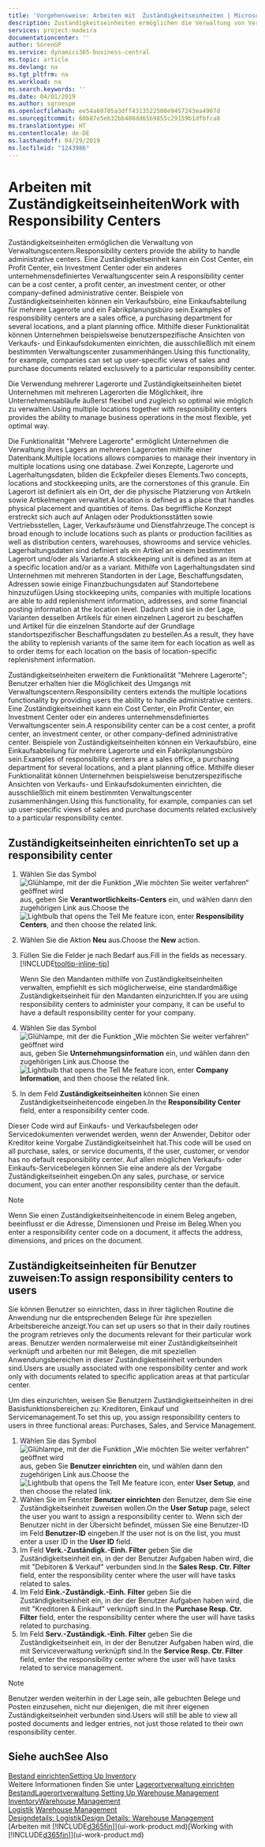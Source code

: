 ```yaml
---
title: 'Vorgehensweise: Arbeiten mit  Zuständigkeitseinheiten | Microsoft Docs'
description: Zuständigkeitseinheiten ermöglichen die Verwaltung von Verwaltungscentern. Eine Zuständigkeitseinheit kann ein Cost Center, ein Profit Center, ein Investment Center oder ein anderes unternehmensdefiniertes Verwaltungscenter sein.
services: project-madeira
documentationcenter: ''
author: SorenGP
ms.service: dynamics365-business-central
ms.topic: article
ms.devlang: na
ms.tgt_pltfrm: na
ms.workload: na
ms.search.keywords: ''
ms.date: 04/01/2019
ms.author: sgroespe
ms.openlocfilehash: ee54a60705a3dff4313522500e9457243ea4907d
ms.sourcegitcommit: 60b87e5eb32bb408dd65b9855c29159b1dfbfca8
ms.translationtype: HT
ms.contentlocale: de-DE
ms.lasthandoff: 04/29/2019
ms.locfileid: "1243986"
---
```

# <a name="work-with-responsibility-centers"></a><span data-ttu-id="d5092-104">Arbeiten mit Zuständigkeitseinheiten</span><span class="sxs-lookup"><span data-stu-id="d5092-104">Work with Responsibility Centers</span></span>
<span data-ttu-id="d5092-105">Zuständigkeitseinheiten ermöglichen die Verwaltung von Verwaltungscentern.</span><span class="sxs-lookup"><span data-stu-id="d5092-105">Responsibility centers provide the ability to handle administrative centers.</span></span> <span data-ttu-id="d5092-106">Eine Zuständigkeitseinheit kann ein Cost Center, ein Profit Center, ein Investment Center oder ein anderes unternehmensdefiniertes Verwaltungscenter sein.</span><span class="sxs-lookup"><span data-stu-id="d5092-106">A responsibility center can be a cost center, a profit center, an investment center, or other company-defined administrative center.</span></span> <span data-ttu-id="d5092-107">Beispiele von Zuständigkeitseinheiten können ein Verkaufsbüro, eine Einkaufsabteilung für mehrere Lagerorte und ein Fabrikplanungsbüro sein.</span><span class="sxs-lookup"><span data-stu-id="d5092-107">Examples of responsibility centers are a sales office, a purchasing department for several locations, and a plant planning office.</span></span> <span data-ttu-id="d5092-108">Mithilfe dieser Funktionalität können Unternehmen beispielsweise benutzerspezifische Ansichten von Verkaufs- und Einkaufsdokumenten einrichten, die ausschließlich mit einem bestimmten Verwaltungscenter zusammenhängen.</span><span class="sxs-lookup"><span data-stu-id="d5092-108">Using this functionality, for example, companies can set up user-specific views of sales and purchase documents related exclusively to a particular responsibility center.</span></span>  

<span data-ttu-id="d5092-109">Die Verwendung mehrerer Lagerorte und Zuständigkeitseinheiten bietet Unternehmen mit mehreren Lagerorten die Möglichkeit, ihre Unternehmensabläufe äußerst flexibel und zugleich so optimal wie möglich zu verwalten.</span><span class="sxs-lookup"><span data-stu-id="d5092-109">Using multiple locations together with responsibility centers provides the ability to manage business operations in the most flexible, yet optimal way.</span></span>

<span data-ttu-id="d5092-110">Die Funktionalität "Mehrere Lagerorte" ermöglicht Unternehmen die Verwaltung ihres Lagers an mehreren Lagerorten mithilfe einer Datenbank.</span><span class="sxs-lookup"><span data-stu-id="d5092-110">Multiple locations allows companies to manage their inventory in multiple locations using one database.</span></span> <span data-ttu-id="d5092-111">Zwei Konzepte, Lagerorte und Lagerhaltungsdaten, bilden die Eckpfeiler dieses Elements.</span><span class="sxs-lookup"><span data-stu-id="d5092-111">Two concepts, locations and stockkeeping units, are the cornerstones of this granule.</span></span> <span data-ttu-id="d5092-112">Ein Lagerort ist definiert als ein Ort, der die physische Platzierung von Artikeln sowie Artikelmengen verwaltet.</span><span class="sxs-lookup"><span data-stu-id="d5092-112">A location is defined as a place that handles physical placement and quantities of items.</span></span> <span data-ttu-id="d5092-113">Das begriffliche Konzept erstreckt sich auch auf Anlagen oder Produktionsstätten sowie Vertriebsstellen, Lager, Verkaufsräume und Dienstfahrzeuge.</span><span class="sxs-lookup"><span data-stu-id="d5092-113">The concept is broad enough to include locations such as plants or production facilities as well as distribution centers, warehouses, showrooms and service vehicles.</span></span> <span data-ttu-id="d5092-114">Lagerhaltungsdaten sind definiert als ein Artikel an einem bestimmten Lagerort und/oder als Variante.</span><span class="sxs-lookup"><span data-stu-id="d5092-114">A stockkeeping unit is defined as an item at a specific location and/or as a variant.</span></span> <span data-ttu-id="d5092-115">Mithilfe von Lagerhaltungsdaten sind Unternehmen mit mehreren Standorten in der Lage, Beschaffungsdaten, Adressen sowie einige Finanzbuchungsdaten auf Standortebene hinzuzufügen.</span><span class="sxs-lookup"><span data-stu-id="d5092-115">Using stockkeeping units, companies with multiple locations are able to add replenishment information, addresses, and some financial posting information at the location level.</span></span> <span data-ttu-id="d5092-116">Dadurch sind sie in der Lage, Varianten desselben Artikels für einen einzelnen Lagerort zu beschaffen und Artikel für die einzelnen Standorte auf der Grundlage standortspezifischer Beschaffungsdaten zu bestellen.</span><span class="sxs-lookup"><span data-stu-id="d5092-116">As a result, they have the ability to replenish variants of the same item for each location as well as to order items for each location on the basis of location-specific replenishment information.</span></span>  

<span data-ttu-id="d5092-117">Zuständigkeitseinheiten erweitern die Funktionalität "Mehrere Lagerorte"; Benutzer erhalten hier die Möglichkeit des Umgangs mit Verwaltungscentern.</span><span class="sxs-lookup"><span data-stu-id="d5092-117">Responsibility centers extends the multiple locations functionality by providing users the ability to handle administrative centers.</span></span> <span data-ttu-id="d5092-118">Eine Zuständigkeitseinheit kann ein Cost Center, ein Profit Center, ein Investment Center oder ein anderes unternehmensdefiniertes Verwaltungscenter sein.</span><span class="sxs-lookup"><span data-stu-id="d5092-118">A responsibility center can be a cost center, a profit center, an investment center, or other company-defined administrative center.</span></span> <span data-ttu-id="d5092-119">Beispiele von Zuständigkeitseinheiten können ein Verkaufsbüro, eine Einkaufsabteilung für mehrere Lagerorte und ein Fabrikplanungsbüro sein.</span><span class="sxs-lookup"><span data-stu-id="d5092-119">Examples of responsibility centers are a sales office, a purchasing department for several locations, and a plant planning office.</span></span> <span data-ttu-id="d5092-120">Mithilfe dieser Funktionalität können Unternehmen beispielsweise benutzerspezifische Ansichten von Verkaufs- und Einkaufsdokumenten einrichten, die ausschließlich mit einem bestimmten Verwaltungscenter zusammenhängen.</span><span class="sxs-lookup"><span data-stu-id="d5092-120">Using this functionality, for example, companies can set up user-specific views of sales and purchase documents related exclusively to a particular responsibility center.</span></span>

## <a name="to-set-up-a-responsibility-center"></a><span data-ttu-id="d5092-121">Zuständigkeitseinheiten einrichten</span><span class="sxs-lookup"><span data-stu-id="d5092-121">To set up a responsibility center</span></span>  
1.  <span data-ttu-id="d5092-122">Wählen Sie das Symbol ![Glühlampe, mit der die Funktion „Wie möchten Sie weiter verfahren“ geöffnet wird](media/ui-search/search_small.png "Wie möchten Sie weiter verfahren?") aus, geben Sie **Verantwortlichkeits-Centers** ein, und wählen dann den zugehörigen Link aus.</span><span class="sxs-lookup"><span data-stu-id="d5092-122">Choose the ![Lightbulb that opens the Tell Me feature](media/ui-search/search_small.png "Tell me what you want to do") icon, enter **Responsibility Centers**, and then choose the related link.</span></span>  
2.  <span data-ttu-id="d5092-123">Wählen Sie die Aktion **Neu** aus.</span><span class="sxs-lookup"><span data-stu-id="d5092-123">Choose the **New** action.</span></span>  
3.  <span data-ttu-id="d5092-124">Füllen Sie die Felder je nach Bedarf aus.</span><span class="sxs-lookup"><span data-stu-id="d5092-124">Fill in the fields as necessary.</span></span> [!INCLUDE[tooltip-inline-tip](includes/tooltip-inline-tip_md.md)]  

    <span data-ttu-id="d5092-125">Wenn Sie den Mandanten mithilfe von Zuständigkeitseinheiten verwalten, empfiehlt es sich möglicherweise, eine standardmäßige Zuständigkeitseinheit für den Mandanten einzurichten.</span><span class="sxs-lookup"><span data-stu-id="d5092-125">If you are using responsibility centers to administer your company, it can be useful to have a default responsibility center for your company.</span></span>
4. <span data-ttu-id="d5092-126">Wählen Sie das Symbol ![Glühlampe, mit der die Funktion „Wie möchten Sie weiter verfahren“ geöffnet wird](media/ui-search/search_small.png "Wie möchten Sie weiter verfahren?") aus, geben Sie **Unternehmungsinformation** ein, und wählen dann den zugehörigen Link aus.</span><span class="sxs-lookup"><span data-stu-id="d5092-126">Choose the ![Lightbulb that opens the Tell Me feature](media/ui-search/search_small.png "Tell me what you want to do") icon, enter **Company Information**, and then choose the related link.</span></span>
5. <span data-ttu-id="d5092-127">In dem Feld **Zuständigkeitseinheiten** können Sie einen Zuständigkeitseinheitencode eingeben.</span><span class="sxs-lookup"><span data-stu-id="d5092-127">In the **Responsibility Center** field, enter a responsibility center code.</span></span>

<span data-ttu-id="d5092-128">Dieser Code wird auf Einkaufs- und Verkaufsbelegen oder Servicedokumenten verwendet werden, wenn der Anwender, Debitor oder Kreditor keine Vorgabe Zuständigkeitseinheit hat.</span><span class="sxs-lookup"><span data-stu-id="d5092-128">This code will be used on all purchase, sales, or service documents, if the user, customer, or vendor has no default responsibility center.</span></span> <span data-ttu-id="d5092-129">Auf allen möglichen Verkaufs- oder Einkaufs-Servicebelegen können Sie eine andere als der Vorgabe Zuständigkeitseinheit eingeben.</span><span class="sxs-lookup"><span data-stu-id="d5092-129">On any sales, purchase, or service document, you can enter another responsibility center than the default.</span></span>

> [!NOTE]  
>  <span data-ttu-id="d5092-130">Wenn Sie einen Zuständigkeitseinheitencode in einem Beleg angeben, beeinflusst er die Adresse, Dimensionen und Preise im Beleg.</span><span class="sxs-lookup"><span data-stu-id="d5092-130">When you enter a responsibility center code on a document, it affects the address, dimensions, and prices on the document.</span></span>  

## <a name="to-assign-responsibility-centers-to-users"></a><span data-ttu-id="d5092-131">Zuständigkeitseinheiten für Benutzer zuweisen:</span><span class="sxs-lookup"><span data-stu-id="d5092-131">To assign responsibility centers to users</span></span>  
<span data-ttu-id="d5092-132">Sie können Benutzer so einrichten, dass in ihrer täglichen Routine die Anwendung nur die entsprechenden Belege für ihre speziellen Arbeitsbereiche anzeigt.</span><span class="sxs-lookup"><span data-stu-id="d5092-132">You can set up users so that in their daily routines the program retrieves only the documents relevant for their particular work areas.</span></span> <span data-ttu-id="d5092-133">Benutzer werden normalerweise mit einer Zuständigkeitseinheit verknüpft und arbeiten nur mit Belegen, die mit speziellen Anwendungsbereichen in dieser Zuständigkeitseinheit verbunden sind.</span><span class="sxs-lookup"><span data-stu-id="d5092-133">Users are usually associated with one responsibility center and work only with documents related to specific application areas at that particular center.</span></span>  

<span data-ttu-id="d5092-134">Um dies einzurichten, weisen Sie Benutzern Zuständigkeitseinheiten in drei Basisfunktionsbereichen zu: Kreditoren, Einkauf und Servicemanagement.</span><span class="sxs-lookup"><span data-stu-id="d5092-134">To set this up, you assign responsibility centers to users in three functional areas: Purchases, Sales, and Service Management.</span></span>  

1.  <span data-ttu-id="d5092-135">Wählen Sie das Symbol ![Glühlampe, mit der die Funktion „Wie möchten Sie weiter verfahren“ geöffnet wird](media/ui-search/search_small.png "Wie möchten Sie weiter verfahren?") aus, geben Sie **Benutzer einrichten** ein, und wählen dann den zugehörigen Link aus.</span><span class="sxs-lookup"><span data-stu-id="d5092-135">Choose the ![Lightbulb that opens the Tell Me feature](media/ui-search/search_small.png "Tell me what you want to do") icon, enter **User Setup**, and then choose the related link.</span></span>  
2.  <span data-ttu-id="d5092-136">Wählen Sie im Fenster **Benutzer einrichten** den Benutzer, dem Sie eine Zuständigkeitseinheit zuweisen wollen.</span><span class="sxs-lookup"><span data-stu-id="d5092-136">On the **User Setup** page, select the user you want to assign a responsibility center to.</span></span> <span data-ttu-id="d5092-137">Wenn sich der Benutzer nicht in der Übersicht befindet, müssen Sie eine Benutzer-ID im Feld **Benutzer-ID** eingeben.</span><span class="sxs-lookup"><span data-stu-id="d5092-137">If the user not is on the list, you must enter a user ID in the **User ID** field.</span></span>  
3.  <span data-ttu-id="d5092-138">Im Feld **Verk.-Zuständigk.-Einh. Filter** geben Sie die Zuständigkeitseinheit ein, in der der Benutzer Aufgaben haben wird, die mit "Debitoren & Verkauf" verbunden sind.</span><span class="sxs-lookup"><span data-stu-id="d5092-138">In the **Sales Resp. Ctr. Filter** field, enter the responsibility center where the user will have tasks related to sales.</span></span>  
4.  <span data-ttu-id="d5092-139">Im Feld  **Eink.-Zuständigk.-Einh. Filter** geben Sie die Zuständigkeitseinheit ein, in der der Benutzer Aufgaben haben wird, die mit "Kreditoren &amp; Einkauf" verknüpft sind.</span><span class="sxs-lookup"><span data-stu-id="d5092-139">In the **Purchase Resp. Ctr. Filter** field, enter the responsibility center where the user will have tasks related to purchasing.</span></span>  
5.  <span data-ttu-id="d5092-140">Im Feld **Serv.-Zuständigk.-Einh. Filter** geben Sie die Zuständigkeitseinheit ein, in der der Benutzer Aufgaben haben wird, die mit Serviceverwaltung verknüpft sind.</span><span class="sxs-lookup"><span data-stu-id="d5092-140">In the **Service Resp. Ctr. Filter** field, enter the responsibility center where the user will have tasks related to service management.</span></span>  

> [!NOTE]  
>  <span data-ttu-id="d5092-141">Benutzer werden weiterhin in der Lage sein, alle gebuchten Belege und Posten einzusehen, nicht nur diejenigen, die mit ihrer eigenen Zuständigkeitseinheit verbunden sind.</span><span class="sxs-lookup"><span data-stu-id="d5092-141">Users will still be able to view all posted documents and ledger entries, not just those related to their own responsibility center.</span></span>

## <a name="see-also"></a><span data-ttu-id="d5092-142">Siehe auch</span><span class="sxs-lookup"><span data-stu-id="d5092-142">See Also</span></span>  
[<span data-ttu-id="d5092-143">Bestand einrichten</span><span class="sxs-lookup"><span data-stu-id="d5092-143">Setting Up Inventory</span></span>](inventory-setup-inventory.md)  
<span data-ttu-id="d5092-144">Weitere Informationen finden Sie unter [Lagerortverwaltung einrichten](warehouse-setup-warehouse.md)
[Bestand](inventory-manage-inventory.md)[Lagerortverwaltung](warehouse-manage-warehouse.md).</span><span class="sxs-lookup"><span data-stu-id="d5092-144">[Setting Up Warehouse Management](warehouse-setup-warehouse.md)
[Inventory](inventory-manage-inventory.md)[Warehouse Management](warehouse-manage-warehouse.md)</span></span>  
<span data-ttu-id="d5092-145">[Logistik](warehouse-manage-warehouse.md)  </span><span class="sxs-lookup"><span data-stu-id="d5092-145">[Warehouse Management](warehouse-manage-warehouse.md)  </span></span>  
[<span data-ttu-id="d5092-146">Designdetails: Logistik</span><span class="sxs-lookup"><span data-stu-id="d5092-146">Design Details: Warehouse Management</span></span>](design-details-warehouse-management.md)  
<span data-ttu-id="d5092-147">[Arbeiten mit [!INCLUDE[d365fin](includes/d365fin_md.md)]](ui-work-product.md)</span><span class="sxs-lookup"><span data-stu-id="d5092-147">[Working with [!INCLUDE[d365fin](includes/d365fin_md.md)]](ui-work-product.md)</span></span>
